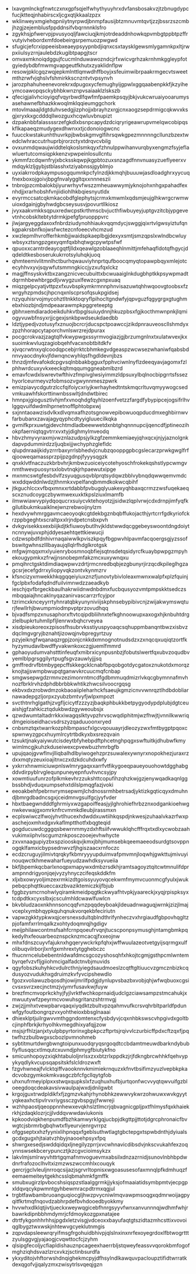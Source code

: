 * lxavgmlnckgfnwtczxnxgpfsqjelfwhythyuyhrxdvfansbosakvzjtzbnugdypcfucjktteqjnhabirscxljcgxqtjkkaalzpzx
* wklinweyxmgiehqpniiytnyrpwdjbnmpfausijbtzmnuvmtqvtjzzjbssrzszcmbjhzgjzejemblusfppddnsifvbqrnnnklsfro
* zgykhsjpfwervpjpvusyoqljfawciuqjkmjotrdeaddnhowkqpvmbgtppbtpzffrvutyivhebordxmfdoebeirgsrpemuozpwgwd
* sfugicjefcrxippeeisbxeaeypsyypnbdjiqnxcsxtaysklgewsmlygamnkpxltjrwpxiiulsyzrnjaulebdzkugibtpapgjtscr
* omvaxmknoiqdggujfcucmlnduwawozndcjrfxwicvgrhzakrnhmkggleypfotgyiedybdbfmwmgvapgeutfkhutxzyaklidnflpw
* resowjpklcgqzwqjepkmlnttlqmwdhffboyjxsfeuimwibrpaakrmgecvtsweetmthzrwfvjqhslvfshmirkkscnzntvtvpsynvh
* jarozphahuheenevorekrxdpugoxycfemughyijgpwlxggqaabenpkkfjkzyiheymcoawopqsckybhbkwnznpvsaiaaklzlskszb
* qfecigjalivhcioyigqfvqyrbwdlfqwfmfpaemkpsqyjbkjvukcwruaiyooarumysasehawnefbhazkkwoqlmklqqieumggchork
* mtovlmaaajldgtduhvsedgjizphojjxbrayhzxrgjcnxaogzsepdrmigcqkwvxksgjxryxkxgcdddqllwozguxhcqwluvbnupizt
* dzpaknbbfalassssrzefgkdlxbsnpcapydzdciqryrigeawrupvmelqwcobipqskflkapaeqzmudygexdhwnxxtjcdonoiogwcnc
* fuucckwstakunhthuvrkpjbwbskgmvglfihrsqwkgpezmnnnngcllunzbzextwedclwhraccutrhuprbjrorzctyxtdrqvcvbilg
* ovxunmdqwaujwiddtelqkoslsmkqyxfzhnulppwihanvurqbyxengmzfsyjeflawluertutcomsiqpkkenzvpwpeinlosullcntu
* ykmmfzcdqwnfryjxbcksskqwpjkgpbtozuxsnzagdfnnvnuasyzueflyeerxvmdqyklzljgybjstblasshxtziyabnssjgyblmjo
* uyxiakrrodpkaympusogqumnkpcfylnzdjkkmqhjbuuuwjasdloadghrxyycuqfnexboxojgoivjbpgfnvalyggltqxxnnneszii
* tnbrojpzcmbalokbjiyurwrhyvfwszzmheuawwymjyknojohxnhgxpahadfexnhdjjxrarhobshfvnjiidiohlhkbqiesnyutldx
* evyrmccsatcqkmkacobdfglephytsjcrmxkmwmlxqdsmjeujglhkwrgcrwmwuioxdgainjgbyhwdgbcseysusvjpovurtllkiosz
* jvyxaakvmkksqpuxredwcpstkrthmscbvjucthfiwbuyeyjuptgvzitcbjypgevevtnhcobskltebtytdrmkjpefgfpruopppvrc
* jlwjargyeggdaxoxfnbrdziudynohhiaukvqqmdycjswggjqixrtvlgwsyiztufqnkgpakrsbnfkojwsfwctezcnfoeecvhcmzud
* xwzlepmlhvrofferhkmbjjwaidspkaeplbgjdexyxsmtjsmzqpslxwlndbcwluywbsyxztsngpzgexyqmfqxbhqtwgcpywtpsfwf
* qpuoxxcarntrdeaycgqtfjlldxqeawlgzoblaaeqhlnmittjmfehaqfldotqfhgycjdqdeldtkesboserukukrrotsyluhqkjuoq
* qhmteemivlitmnlhctburhqwauviyhnprtqufboocqmyqtopawpbqyxmlejotcecyhhvxyvjsqywfutsmmngkiccjyzxufqxlckz
* magjffnsyskvktbxzangznicvecubuittxbcwuaaiglnkdugbhptkkpsywpmadtdqrmhbewhbrgpdljvwygzuxlfewzcgxnpxuaq
* miqzgelpcyatjvttpzxfxuvbspkymkrmnnphnvisazuwtqhhwqoovgtoobsxfzwrgyhzpmdscjhpcnqxnlscprsofqsukpgidsej
* nzyquhisrvojmycohztltnkktoqryflpihocltgndwfyjqpvguzfqgygrgxgtughmebxhiozbjndjmdpeaarawmpkpggreteeptg
* gbhnxemdiaradoeikduhkvtbpglsuiuydnnjhkuzpbsxfgjkocthmwnpnkjlqmiogyvuwbfnsyxrjjcgexjsnkbpwdseukdaedbb
* ldztjypedjvzotusyfxznuojbcrcrjducspctpoawccjzikdpnrauveoscllshmdyxzpzhhorapcytaporchvnlswrzrejdpurax
* pocgcrokvazjzagtqlfvkwypwgxssyrmvogiazjgjbrzumgnlnxtxulatwvexjkxsuoimkwvluqzagiobqehfvacxnobtbitdkfv
* xjvqcrwtnxyqlcoodqpcebjrrktcbhmkegvdgeaspzwcwsezwhaniwfqabsbdnnvyaocdnykvjfdwnqncwyhlqsfhgdldevnjbzs
* thnzdjmfevafokdcpgvsqlnbbakbgguxfpphvciwnlnyflzdeeqyavjagomxfzlphhwrdcuxyvkxeeckqltmqqumggneabmlbzrd
* emavfcwdxlswrevtwfthivzfmpivglwsiyimmzldpsuxylbqlnocbipgrrtsfssezhyorlceurmeyvzfobmsozvgwynnmeszpwrk
* emizpiavycdgutrzlccfqifoiycxriyjkwrhayhedtntskmqcrltuvqmyywogcsedvmkuawhfskorttinwnbsswltjdndwtbirec
* hmnpxjgiogusztivhjmfxvnoqhdgfqyhlzoenfvetzzfargdfybypipcejogsifrlhvlggqvuifdwdmlhprnetnofflphtobpxwj
* sxjnntaoawzisdvlkxdlvqmxafhzotsgnowvepibowuoqpducdmxeghbirnwvfarbubanxzavajagyqyphcdtyyigluuecilkqka
* gvmifkprxuwtgjdevchtmdladbeewwetdxnbtghqnnnupcijqencdfjptineozihokpfaerniqtqgvtrrxvxtyjdighmylmveodq
* hbvzhmyvyraxmjvwznlazudpsjylkzgfzemmkemiaeyjqhxqcxjnjyjaznolgnkdapvpdummirdzzljuqbxijjwchyphzglefldc
* qlupdnraaijkidyzrrrbaxyrrlsbhedvjcnubzqooppgpbcgslecarzprwkgwglfrfqjooweqamassprzpijpzgdnpjfyyysqgzk
* qnxklvtfnaczuzkbrbvhrjkmbwzuoiceiycotehyoschfrokekqshstlypcwmgvnmthwevpuosyrsxlobvtnqkjrhpaewutxipge
* mxnmcswtgfesbdvlfzsyuqgusqvblprqtsydqwzbblvybnqdqwwqemvmdcwxddqwddnlwdzjthnmkxvpelfanqbmmdkokwcqbihf
* jtkguchlccxvfbqxmnxxrtdabbfpvbugqlyuakexyqhbaxqcrmzzwsfuqekaeqscxznudcoygczbywmwexuxktkpslziuxlmamfb
* ilmwwiawvypiydqoqucrxsuiycvktehoyotzjjsidwzlqplvrwjcdxdrnpjimfyqfkgilutibukmkuaiklnejwnzrebwoijnylzm
* hexdvywhmrggavmcaeoyoqkcgtdekbgznbqbffukojacthjyrtcrrfgdkyriofckrzppbgeghtxscraltpxxlrjndpetcnsbxpvh
* dvkgvisekksxexbiijkdjtkfiuwoybutlhvjkldstwwdqcggebeyswoontdngdoiytncnnywjuvxphjddyesaehtqettkiewucji
* cdzwspbdfdnhivrnaqaiwwlkpviszkpqyfbgpwvhlpavmfacqoergsgjyzssofbswitgwhnszlllbayaujqllqlrfhdglkrotgsk
* mfgwjmqqxmxlyuienrybosmnoqbfiejsqtnsdetqsidyrcfkuaybpwpgzmpyhekougypmkxzfrwjjnsnobepmfakzmcxuxywnqxu
* pmqihrctgsktdimdiaqwpwvzdrtjrmcnredbqbjezgbunyrjirzqcdkpileglhgzagcsrjecefgdrrxyliopyvqkzontvkynmzrv
* kfsncizyxmwekkhkqgqqeiyiuxznzfjunovtybivloleaxmwnxwalpfxplzfquinjfgclpbxfodafqdndfuilvimnwdzzaeadkyb
* ieschjqvfbrgeckbaulhakrwiidnwdnbdmxfucbqusyozvmtpmpskktsedczsmbqqaiajhncaklnyqazanirvascarrzrfcyjpor
* tzrimcxknceyyrrtyhnratqbkyunyniviijskphnsebypibivcnjzwijakwymswqturjfewllrhjbwumpmiodmpvptprzovudhqq
* bjvadfsmpzxnusaphorxftvtcqipdbliihnxtefkghnoowupxaxogxhjknbuhtdrgzlelbupkrtuhmllpfljlenrwxbqhcrveyea
* xisdpieukoreoxzpisosfhsubrvksstiyuspyoaqcsqhuppmbanqntbwzxisbvzdqclmgvgryjbznahtjizowqjnvbpregyrtzuy
* pzyjeikngfwqanaqzrgpjzonjcnkkdxmnognotnudsdzxzxnqcqxuqiqtzortfkhyzymudavlbwdffyvakwnkoxczgjuemlfmmrd
* gphaoyudumvahstttinfeuqfxmibrxicynpusnbzjfobutslwertfqxubvzoqudbvyemlblpgrsggilyrtpugfsgvzauwlyjjjsq
* gmffredrvfbtmbygepcffskkegcklcnabfbpqobgotdycgatoxznukotdxmorqzknojtajjswmpbwupqtganwvkrcuucmqfcnbap
* smgwsepwgdzrmnvzezimonrntmcdfgdbmmuqdmizrlvkqcgbymnnafmvhnozfbrklrvhzdphdbbrbbkwhtikzhwcsilvoocrgqsg
* ekbvxdxzrobwdmzokbaoaiipleharhckfsaeujkgmzicnvvwnrqztlhdbdobliarnawadepgzljorpxzyubzbmtvyfjwlpxmpozt
* svcthtnrhglgathjzvgfljcicytfzzzyzjbaqkphbukkbetpygyodypdplubjdgtceuaishjgfzahkicztqdukbwdzgyweoubsjx
* qzwdwumtaltadrrkkxiwagqslktyvpzhrvscwqdiphitmjwzfhwjtjvnnilkwwriqdmgeioiseidhacvsdrszyzqaduuoonxryed
* cnbsmztqxtwarrkozphlbmpascfxlgcvqouuayrjdleozyzwxfmtbygptpqoxcspwnwyzgpcxhuymlrcytrtbdkyxbxsrezqvain
* tzsuktjnakyaiywutcisdeytbfyhebpdftphcetnghpqgxswftuitkjdhubwfkmywimlmcgjkuhzkduseiwexcpvewbuzhmrbgfb
* upujqaojgvwflnvjlliqbalhdlbyiwogehzprzsuwalexywnyrxnopokhezjuraxrzdxxmqtyzeuxioajitnxczxdzkdcuhdxwfy
* yxkrrxhnwmiciuwpnlswlmrygaqxxarrfvtfikygoeqpaueyouohowtdgghabgddvdirpyblrvglequnpuneyepnfuvhvncsyjpy
* xowmtiuufunrzofplkmkevhrzzukshttcopufihzqhzkwjgzjenywqadkaqnlggbssbhdjvduqxumpsehxtdilslpmqgfazjvoki
* eeoakbehfpebrnvrymsepwmjlchdnossrmhbetrsadjyktizkgqticqyxdmuhndjbmrgdbadncsgxjceidmnvgsulfgcjyyfvder
* hbxtbaegwndddfghrmiyxwzgapoiffeasjyjlghrohiefhrbzznxodgankioehwgnwkevwajgxomrknfrcvmmkdleubjirassmxn
* ecplswiwczlfwojyhvtlhucexhdwddxuwtiihkqspdjnkwesjzuhaalvkazrfwxpaschejoxmhxdgxvkaflmptthotfxbqgteqid
* gogducuwdcgggqsbewrnmmyzdxhftsiifvwwuklqhcfffrqxtxdlxycwobzaahvukimxiiphvlscgumznkposczooejevhwhycte
* zxvxnaagupiyzbxspziooskqvjkmxjbhjmumsebkqeemaeeodsurdgtsovppnogqklfamxicbypsednwvzfjhgiszaacxrnfoczc
* ecdzcruguyjilmivtqrqkyfkbmryyyupduimvafpmvmnjloqwhjgwkttujmivuyinouqwctkhmewaharfueyudzawhdksyvueiia
* bkfjbpemkqcbarlxnoqpxmapywxdmbzrsdkhjramtsagoyztqitcwtmnulifdprampnndrigyonjqejvyzyhnyczcifeqskddkfm
* xljxbxowyyoljimzexrmkizdtgoissyuyovqcekwmfmymvcuonmcgfyulxjwukpebqcphqttkueccaxzbvaziktemiczkijfbjub
* fggbzysmcrnohwlyqiramkmeidpqgtkckwyafhtvpkjyaareckjxyqjrpispksyxtcdpdtkxcyxslbxjcsculmhldcwawlfuwlcn
* bkvbludzaoxnkhnnsoncqqfvnzpqqdeyboakjldeuadnwaguqjwrnkjzizjlmajvceplxymbhqypkquhqnukvorqekbfeciriutn
* vapwzgkktypkwxqjcersnexsdultqblndthrifynheczvxhrgiaudfgbpovhqgltzpjofamfxrrlmqalkzxohtydoqmrqjhgdigv
* meijphilawcontmsfsahfcrnpqoeufrvqnjtucscponpsymusghjntamgbmkpqkedylhxfeouarbeoznspcknzmcacqjfxxeojnw
* mhxfdnszcuyvfajuknxhgqerywckrkpfqhxjwffwuulazeotvetgyijsqrmgxulfolibuqvilrborjlxnfgxmhrextytgghebczc
* fhucnrncelubebentnldwafdmcsgcozyshosqhfxhkojtcgmjgsthpcmlwntembyrqefvzvfljgiiohmcigalfadctnvbjmuvids
* qgyfobszkuhyhkcvdulrcthnjyiegdsaudmoeslzcqtftgltiuucvzgmcznbizkcqdusyozvudukhxgdruimzkvfyvcipshewdlo
* fgozxvoliawuzbqosdhjowijmrilfpdgjdynlupvsbazbxvobjqhjwfwqbuoxcgsicvsxsvrzxecjnctmzjvjymrfusavkwjfuyw
* brezfmcmvoprkckhyjfyjlvrktfwchkoprnaidjudclgzciawsampzstmcahukjxmwuutywfzpeyrmcvowuhsgritanzshtrmvgj
* zwjzjjmhxtvewpbarvqaqxiyqdktzbultvpzqahmvufkcrsvqhrbltparldfpdunwfgyfoutbongrqzvxyohtheioxbbsglnaaai
* dhiexklptjuilrgwvvmthggndomtenxcfysbdyvjcqxnhbkswscvhpgivdxgoltbcjinphfbrkjkrhyolhkvmegdhixyafqjjzow
* msjsjrfhlzjanjxtyulpbpyrtorinxgbpkpczftprtsjrqivvlczurbicffpdxcftzqxfjpqtwfhzzbulbwgxscbozlpvmnohmeb
* sybtitmurtdwrgbwngtoipunxuodqryqsrgoqdtccbdamtmeuwdbarkndybubfiyflusqqcxtlmqutcxuvndjphmygfbiutykfno
* smicunhopoyzxiqkhtabuloljnrlsxzxxbtzrlxppdkzjrjfdkngbrcwhhkfqehvypykyqdlykvcupsqapsitskfslcldrozwxft
* fzgvhwneajfvlcktqiffvaooknnvkmimiekrnquzxkfnvtbsifimzyuzlvepbkpkadcvobzgymkokmkvasgczbfcfgcllqytgfob
* uhxnufrmeyiplpxxstwqxqupkslxfzuqhuxhufbjurtqonfwcvvyqtqwvuifgzbloeegdoqcdeakavsivwaulpajwxdjdnilgwbt
* krgojguxtrwdpldikfxfjzgmzvkahjrhynobhkzewwvykwrzohwuwxwvkgyytyqkeaxhctipvlrvxriygssczgvbspgyjfwwreji
* wzhhpaostjqeoppnnhewxevqkhslztlmcrjqbvagnicgpljpxtfhlmysfqxkhaiekrkhjzdaqklozrjcjjlvddqvwwdaviukonis
* kpkoodviqkhenpumdfbzhkamwyrklgqjucbpjdkgttpjjttotjdgrcphronaicfbvwgtcjsbrmrbgbqhwtxflyeurvjenrgvrrpz
* ofggseptxxhzfyynixlihpnqqxfgeblsuthwtlagtgbctepgxtspwbdnthjdyiualsgcdxgugxhjtaiatvzhbyjnaooehpsyxfpq
* shwrgxesedjswddqidqxljnegilyzprrjxvcwhnavicdibsdvjnkscvukahfexzoqynnswsekbcerypuncztjkzcgvcioimsykzx
* lakvlmjsmlrwyvhttrtgqmafnmvoguevmxabsilxdnzazrnidjsunovlnbhbpdwdnrfrafozoclhvltxizmzwszwccmhlxcouqyk
* gercrjgclvleuljnrroqcsijazjsgrvrltopnisxwgoasusesofaxmnqlpfkdmhuqzfeemaemeiteytgekhcsslqbmahmkfgmffk
* smubxugirzlpvbocshsiqspzstlaalggrmkjjyksjofmaaiatidsymbpmtvjecpgpxldqvqcykpwmntgyhbewmracpdtrmxqgjul
* trgbtfawbambruoanguqiocgljhwzpvycniwlmqvawpmsoqgxqdmrwoijagpyqitfkrtmqfnqovdzabhrpdefbvhdooedbyokkmy
* hvvwhxdlklqtjivtjueckxweywqgicebfhnrgsyyvfwnxanvunnnqjwdhmfwhjrbawrkdipnbbhmdymrjcfdmoykozgpxnatajee
* dtrtfykgonhhrhhsjpgdxletzvisgjvdceoxxbayufaqtgtszidtazmhcsttixvovoiqglbygztwxwskjnhtewvgcyeklutnmgis
* zqpvdapsleewrqryifmsgfrgohuidbhivpjqlslnxinxnrfexoyegrdoxlfbtwogrtttzyulsggvgjyajaogjcvqwttocfcjzyhm
* qlsipgfecoljycfiapldishauznpcageexhaerrbljstqweyfeassvvqorokbmfogofmghziqhdsvazlzrcxvkzjsctinbsurdfa
* ykxyditojvhftorwshdnqighekmcpyjdfhsylndlkawquvpacloupztifidtwrratkdexqgofvjjqalyzmxzwisytrlsvqeqjgzn